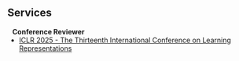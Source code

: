 ## Services

<h4 style="margin:0 10px 0;">Conference Reviewer</h4>

<ul style="margin:0 0 5px;">
  <li><a href="https://iclr.cc/Conferences/2025/"><autocolor>ICLR 2025 - The Thirteenth International Conference on Learning Representations
</autocolor></a></li>
</ul>
